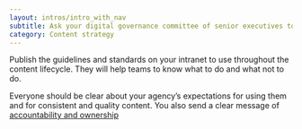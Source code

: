 ```yaml
---
layout: intros/intro_with_nav
subtitle: Ask your digital governance committee of senior executives to review, agree and endorse  guidelines and standards.
category: Content strategy
---
```


Publish the guidelines and standards on your intranet to use throughout the content lifecycle. They will help teams to know what to do and what not to do. 

Everyone should be clear about your agency’s expectations for using them and for consistent and quality content. You also send a clear message of [accountability and ownership](/content-strategy/set-up-governance/accountability-ownership/)


